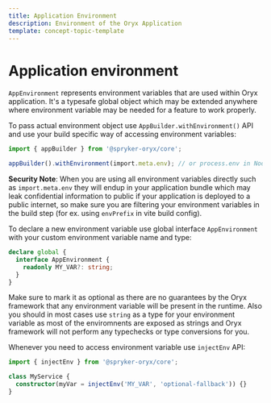```yaml
---
title: Application Environment
description: Environment of the Oryx Application
template: concept-topic-template
---
```


# Application environment

`AppEnvironment` represents environment variables that are used within Oryx application.
It's a typesafe global object which may be extended anywhere where environment variable
may be needed for a feature to work properly.

To pass actual environment object use `AppBuilder.withEnvironment()` API and use your build specific
way of accessing environment variables:

```ts
import { appBuilder } from '@spryker-oryx/core';

appBuilder().withEnvironment(import.meta.env); // or process.env in NodeJS style apps
```

**Security Note**: When you are using all environment variables directly such as `import.meta.env`
they will endup in your application bundle which may leak confidential information to public
if your application is deployed to a public internet, so make sure you are filtering your
environment variables in the build step (for ex. using `envPrefix` in vite build config).

To declare a new environment variable use global interface `AppEnvironment` with your
custom environment variable name and type:

```ts
declare global {
  interface AppEnvironment {
    readonly MY_VAR?: string;
  }
}
```

Make sure to mark it as optional as there are no guarantees by the Oryx framework
that any environment variable will be present in the runtime.
Also you should in most cases use `string` as a type for your environment variable
as most of the enviromnents are exposed as strings and Oryx framework will not perform
any typechecks or type conversions for you.

Whenever you need to access environment variable use `injectEnv` API:

```ts
import { injectEnv } from '@spryker-oryx/core';

class MyService {
  constructor(myVar = injectEnv('MY_VAR', 'optional-fallback')) {}
}
```
